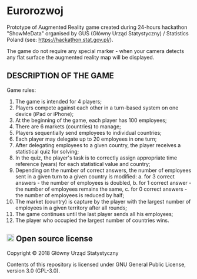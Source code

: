 # Eurorozwoj

Prototype of Augmented Reality game created during 24-hours hackathon "ShowMeData" organised by GUS (Główny Urząd Statystyczny) / Statistics Poland (see: https://hackathon.stat.gov.pl/).

The game do not require any special marker - when your camera detects any flat surface the augmented reality map will be displayed.

## DESCRIPTION OF THE GAME
Game rules:
1.	The game is intended for 4 players;
2.	Players compete against each other in a turn-based system on one device (iPad or iPhone);
3.	At the beginning of the game, each player has 100 employees;
4.	There are 6 markets (countries) to manage;
5.	Players sequentially send employees to individual countries;
6.	Each player may delegate up to 20 employees in one turn;
7.	After delegating employees to a given country, the player receives a statistical quiz for solving;
8.	In the quiz, the player's task is to correctly assign appropriate time reference (years) for each statistical value and country;
9.	Depending on the number of correct answers, the number of employees sent in a given turn to a given country is modified:
a.	for 3 correct answers - the number of employees is doubled,
b.	for 1 correct answer - the number of employees remains the same, 
c.	for 0 correct answers - the number of employees is reduced by half;
10.	The market (country) is capture by the player with the largest number of employees in a given territory after all rounds;
11.	The game continues until the last player sends all his employees;
12.	The player who occupied the largest number of countries wins.


## <img src="https://opensource.org/files/osi_symbol.png" height="20" alt="Open Source" /> Open source license

Copyright &copy; 2018 Główny Urząd Statystyczny

Contents of this repository is licensed under GNU General Public License, version 3.0 (GPL-3.0).
